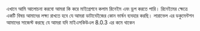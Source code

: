এখানে আমি আলোচনা করবো আমরা কি করে মাইগ্রেশনে কলাম রিনেইম এবং ড্রপ করতে পারি। রিনেইমের ক্ষেত্রে একটি বিষয় আমাদের লক্ষ্য রাখতে হবে যে আমরা ডাটাবেইজের কোন ভার্ষন ব্যবহার করছি। লারাভেল এর ডকুমেন্টশন আমাদের সাজেস্ট করছে যে আমরা যদি মাইএসকিউএল 8.0.3 এর কমে থাকেন

